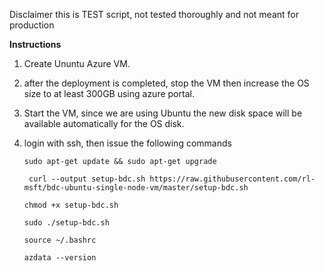 Disclaimer this is TEST script, not tested thoroughly  and not meant for production

**Instructions**

1) Create Ununtu Azure VM.
2) after the deployment is completed, stop the VM then increase the OS size to at least 300GB using azure portal.
3) Start the VM, since we are using Ubuntu the new disk space will be available automatically for the OS disk.
4) login with ssh, then issue the following commands


   `sudo apt-get update && sudo apt-get upgrade `

   ` curl --output setup-bdc.sh https://raw.githubusercontent.com/rl-msft/bdc-ubuntu-single-node-vm/master/setup-bdc.sh`

   `chmod +x setup-bdc.sh`

   `sudo ./setup-bdc.sh`

   `source ~/.bashrc`

   `azdata --version`
